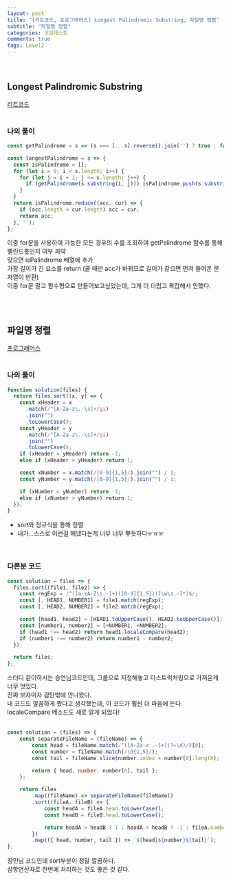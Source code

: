 ```yaml
---
layout: post
title: "[리트코드, 프로그래머스] Longest Palindromic Substring, 파일명 정렬"
subtitle: "파일명 정렬"
categories: 코딩테스트
comments: true
tags: Level2
---
```


<br>


## Longest Palindromic Substring

[리트코드](https://leetcode.com/problems/longest-palindromic-substring/submissions/) <br><br>

### 나의 풀이

```js
const getPalindrome = s => (s === [...s].reverse().join('') ? true : false);

const longestPalindrome = s => {
  const isPalindrome = [];
  for (let i = 0; i < s.length; i++) {
    for (let j = i + 1; j <= s.length; j++) {
      if (getPalindrome(s.substring(i, j))) isPalindrome.push(s.substring(i, j));
    }
  }
  return isPalindrome.reduce((acc, cur) => {
    if (acc.length < cur.length) acc = cur;
    return acc;
  }, '');
};
```

이중 for문을 사용하여 가능한 모든 경우의 수를 조회하여 getPalindrome 함수를 통해 팰린드롬인지 여부 파악<br>
맞으면 isPalindrome 배열에 추가<br>
가장 길이가 긴 요소를 return (클 때만 acc가 바뀌므로 길이가 같으면 먼저 들어온 문자열이 반환)<br>
이중 for문 말고 함수형으로 만들어보고싶었는데, 그게 더 더럽고 복잡해서 안했다.<br>

<br><br>

## 파일명 정렬

[프로그래머스](https://programmers.co.kr/learn/courses/30/lessons/17686) <br><br>

### 나의 풀이

```js
function solution(files) {
  return files.sort((x, y) => {
    const xHeader = x
      .match(/^[A-Za-z\.-\s]+/gi)
      .join("")
      .toLowerCase();
    const yHeader = y
      .match(/^[A-Za-z\.-\s]+/gi)
      .join("")
      .toLowerCase();
    if (xHeader < yHeader) return -1;
    else if (xHeader > yHeader) return 1;

    const xNumber = x.match(/[0-9]{1,5}/).join("") / 1;
    const yNumber = y.match(/[0-9]{1,5}/).join("") / 1;

    if (xNumber < yNumber) return -1;
    else if (xNumber > yNumber) return 1;
  });
}
```

- sort와 정규식을 통해 정렬
- 내가...스스로 이런걸 해냈다는게 너무 너무 뿌듯하다ㅠㅠㅠ

<br>

### 다른분 코드

```js
const solution = files => {
  files.sort((file1, file2) => {
    const regExp = /^([a-zA-Z\s.-]+)([0-9]{1,5})([\w\s.-]*)$/;
    const [, HEAD1, NUMBER1] = file1.match(regExp);
    const [, HEAD2, NUMBER2] = file2.match(regExp);

    const [head1, head2] = [HEAD1.toUpperCase(), HEAD2.toUpperCase()];
    const [number1, number2] = [+NUMBER1, +NUMBER2];
    if (head1 !== head2) return head1.localeCompare(head2);
    if (number1 !== number2) return number1 - number2;
  });

  return files;
};
```

스터디 같이하시는 승연님코드인데, 그룹으로 지정해놓고 디스트럭처링으로 가져온게 너무 멋있다.<br>
진짜 보자마자 감탄밖에 안나왔다.<br>
내 코드도 깔끔하게 짰다고 생각했는데, 이 코드가 훨씬 더 마음에 든다.<br>
localeCompare 메소드도 새로 알게 되었다!<br><br>


```js
const solution = (files) => {
    const separateFileName = (fileName) => {
        const head = fileName.match(/^([A-Za-z .-]+)(?=\d)/)[0];
        const number = fileName.match(/\d{1,5}/);
        const tail = fileName.slice(number.index + number[0].length);

        return { head, number: number[0], tail };
    };

    return files
        .map((fileName) => separateFileName(fileName))
        .sort((fileA, fileB) => {
            const headA = fileA.head.toLowerCase();
            const headB = fileB.head.toLowerCase();

            return headA > headB ? 1 : headA < headB ? -1 : fileA.number - fileB.number;
        })
        .map(({ head, number, tail }) => `${head}${number}${tail}`);
};
```

창민님 코드인데 sort부분이 정말 깔끔하다.<br>
삼항연산자로 한번에 처리하는 것도 좋은 것 같다.<br>